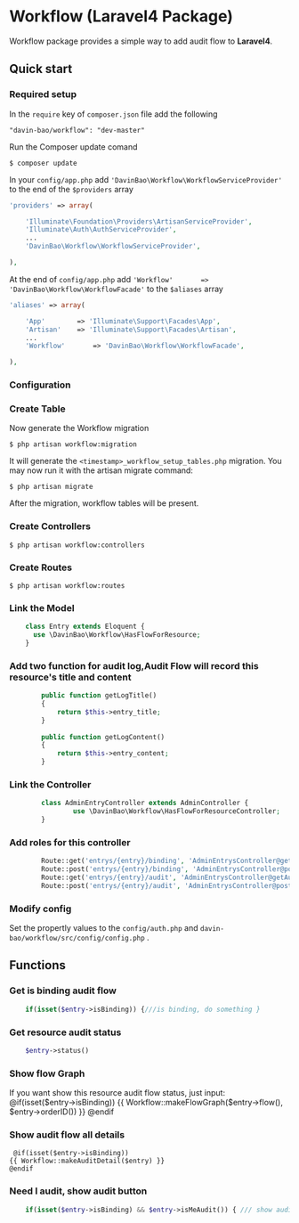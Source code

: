 Workflow (Laravel4 Package)
========

Workflow package provides a simple way to add audit flow to **Laravel4**.

## Quick start

### Required setup

In the `require` key of `composer.json` file add the following

    "davin-bao/workflow": "dev-master"

Run the Composer update comand

    $ composer update

In your `config/app.php` add `'DavinBao\Workflow\WorkflowServiceProvider'` to the end of the `$providers` array

```php
'providers' => array(

    'Illuminate\Foundation\Providers\ArtisanServiceProvider',
    'Illuminate\Auth\AuthServiceProvider',
    ...
    'DavinBao\Workflow\WorkflowServiceProvider',

),
```

At the end of `config/app.php` add `'Workflow'       => 'DavinBao\Workflow\WorkflowFacade'` to the `$aliases` array

```php
'aliases' => array(

    'App'        => 'Illuminate\Support\Facades\App',
    'Artisan'    => 'Illuminate\Support\Facades\Artisan',
    ...
    'Workflow'       => 'DavinBao\Workflow\WorkflowFacade',

),
```

### Configuration

### Create Table

Now generate the Workflow migration

    $ php artisan workflow:migration

It will generate the `<timestamp>_workflow_setup_tables.php` migration. You may now run it with the artisan migrate command:

    $ php artisan migrate

After the migration, workflow tables will be present.

### Create Controllers

    $ php artisan workflow:controllers

### Create Routes

    $ php artisan workflow:routes

### Link the Model
```php
    class Entry extends Eloquent {
      use \DavinBao\Workflow\HasFlowForResource;
    }
```

### Add two function for audit log,Audit Flow will record this resource's title and content
```php
		public function getLogTitle()
		{
			return $this->entry_title;
		}
		
		public function getLogContent()
		{
			return $this->entry_content;
		}
```
### Link the Controller
```php
		class AdminEntryController extends AdminController {
				use \DavinBao\Workflow\HasFlowForResourceController;
		}
```
### Add roles for this controller
```php
		Route::get('entrys/{entry}/binding', 'AdminEntrysController@getBindingFlow');
		Route::post('entrys/{entry}/binding', 'AdminEntrysController@postBindingFlow');
		Route::get('entrys/{entry}/audit', 'AdminEntrysController@getAudit');
		Route::post('entrys/{entry}/audit', 'AdminEntrysController@postAudit');
```
### Modify config

Set the propertly values to the `config/auth.php` and `davin-bao/workflow/src/config/config.php` .

## Functions

### Get is binding audit flow
```php
    if(isset($entry->isBinding)) {///is binding, do something }
```

### Get resource audit status
```php
    $entry->status()
```

### Show flow Graph

If you want show this resource audit flow status, just input:
    @if(isset($entry->isBinding))
    {{ Workflow::makeFlowGraph($entry->flow(), $entry->orderID()) }}
    @endif
### Show audit flow all details
     @if(isset($entry->isBinding))
    {{ Workflow::makeAuditDetail($entry) }}
    @endif
### Need I audit, show audit button
```php
    if(isset($entry->isBinding) && $entry->isMeAudit()) { /// show audit button }
```